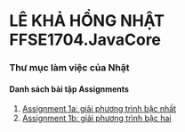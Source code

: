 # LÊ KHẢ HỒNG NHẬT FFSE1704.JavaCore
### Thư mục làm việc của Nhật
#### Danh sách bài tập Assignments

1. [Assignment 1a: giải phương trình bậc nhất](https://github.com/FASTTRACKSE/FFSE1704.JavaCore/blob/master/FFSE1704009_LKH_Nhat/Assignment1/src/java01/asm01a/Assignment_01a.java)
2. [Assignment 1b: giải phương trình bậc hai](https://github.com/FASTTRACKSE/FFSE1704.JavaCore/blob/master/FFSE1704009_LKH_Nhat/Assignment1/src/java01/asm01b/Assignment_01b.java)
